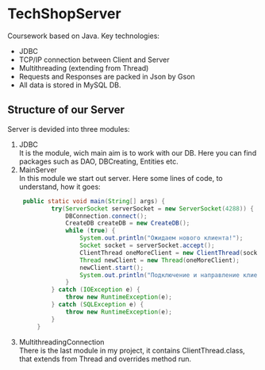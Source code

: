 # TechShopServer
Coursework based on Java. Key technologies: 
* JDBC
* TCP/IP connection between Client and Server
* Multithreading (extending from Thread)
* Requests and Responses are packed in Json by Gson
* All data is stored in MySQL DB.

## Structure of our Server

Server is devided into three modules:
1. JDBC <br>
   It is the module, wich main aim is to work with our DB. Here you can find packages such as DAO, DBCreating, Entities etc.
2. MainServer <br>
   In this module we start out server. Here some lines of code, to understand, how it goes:
   ```java
    public static void main(String[] args) {
            try(ServerSocket serverSocket = new ServerSocket(4288)) {
                DBConnection.connect();
                CreateDB createDB = new CreateDB();
                while (true) {
                    System.out.println("Ожидаем нового клиента!");
                    Socket socket = serverSocket.accept();
                    ClientThread oneMoreClient = new ClientThread(socket);
                    Thread newClient = new Thread(oneMoreClient);
                    newClient.start();
                    System.out.println("Подключение и направление клиента на новый поток выполнено!");
                }
            } catch (IOException e) {
                throw new RuntimeException(e);
            } catch (SQLException e) {
                throw new RuntimeException(e);
            }
        }
   ```
3. MultithreadingConnection <br>
   There is the last module in my project, it contains ClientThread.class, that extends from Thread and overrides method run. 
